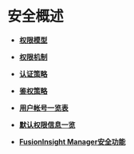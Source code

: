 # 安全概述<a name="admin_guide_000234"></a>

-   **[权限模型](权限模型.md)**  

-   **[权限机制](权限机制.md)**  

-   **[认证策略](认证策略.md)**  

-   **[鉴权策略](鉴权策略.md)**  

-   **[用户帐号一览表](用户帐号一览表.md)**  

-   **[默认权限信息一览](默认权限信息一览.md)**  

-   **[FusionInsight Manager安全功能](FusionInsight-Manager安全功能.md)**  


